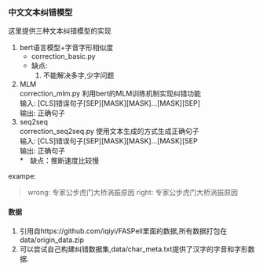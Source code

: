 ### 中文文本纠错模型 
这里提供三种文本纠错模型的实现  
    
1. bert语言模型+字音字形相似度  
    * correction_basic.py
    * 缺点: 
       1. 不能解决多字,少字问题
2. MLM  
    correction_mlm.py
    利用bert的MLM训练机制实现纠错功能  
    输入: [CLS]错误句子[SEP][MASK][MASK]...[MASK][SEP]  
    输出: 正确句子  
3. seq2seq    
    correction_seq2seq.py
    使用文本生成的方式生成正确句子  
    输入: [CLS]错误句子[SEP][MASK][MASK]...[MASK][SEP  
    输出: 正确句子  
    *　缺点：推断速度比较慢
        
exampe:
> wrong: 专家公步虎门大桥涡振原因
> right: 专家公步虎门大桥涡振原因
#### 数据
1. 引用自https://github.com/iqiyi/FASPell里面的数据,所有数据打包在data/origin_data.zip  
2. 可以尝试自己构建纠错数据集,data/char_meta.txt提供了汉字的字音和字形数据.  
